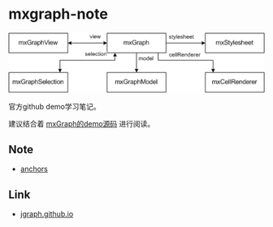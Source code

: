 # mxgraph-note

![mxGraph关系网](https://github.com/dumplings/mxgraph-note/blob/master/static/imgs/graph.png)

官方github demo学习笔记。

建议结合着 [mxGraph的demo源码](https://github.com/jgraph/mxgraph/tree/master/javascript/examples) 进行阅读。

## Note
* [anchors](/anchors.md)

## Link
* [jgraph.github.io](https://jgraph.github.io/mxgraph/index.html)

